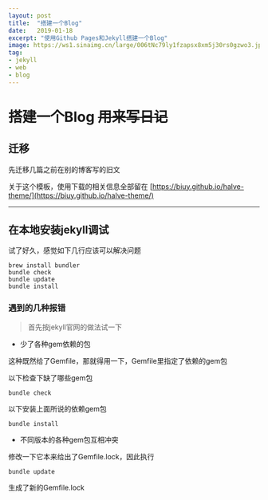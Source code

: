 ```yaml
---
layout: post
title:  "搭建一个Blog"
date:   2019-01-18
excerpt: "使用Github Pages和Jekyll搭建一个Blog"
image: https://ws1.sinaimg.cn/large/006tNc79ly1fzapsx8xm5j30rs0gzwo3.jpg
tag:
- jekyll 
- web
- blog
---
```




# 搭建一个Blog ~~用来写日记~~

## 迁移

先迁移几篇之前在别的博客写的旧文

关于这个模板，使用下载的相关信息全部留在 [https://biuy.github.io/halve-theme/](https://biuy.github.io/halve-theme/)

------



## 在本地安装jekyll调试

试了好久，感觉如下几行应该可以解决问题

```shell
brew install bundler
bundle check
bundle update
bundle install
```

### 遇到的几种报错

> 首先按jekyll官网的做法试一下

- 少了各种gem依赖的包

这种既然给了Gemfile，那就得用一下，Gemfile里指定了依赖的gem包

以下检查下缺了哪些gem包

```shell
bundle check
```

以下安装上面所说的依赖gem包

```shell
bundle install
```

- 不同版本的各种gem包互相冲突

修改一下它本来给出了Gemfile.lock，因此执行

```shell
bundle update
```

生成了新的Gemfile.lock